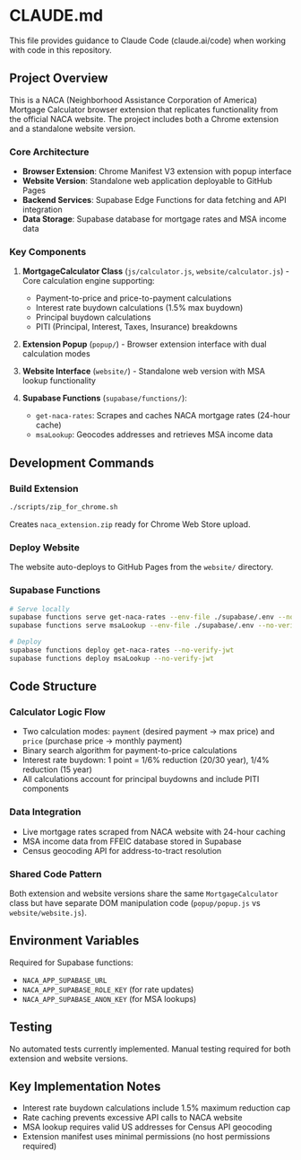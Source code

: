 # CLAUDE.md

This file provides guidance to Claude Code (claude.ai/code) when working with code in this repository.

## Project Overview

This is a NACA (Neighborhood Assistance Corporation of America) Mortgage Calculator browser extension that replicates functionality from the official NACA website. The project includes both a Chrome extension and a standalone website version.

### Core Architecture

- **Browser Extension**: Chrome Manifest V3 extension with popup interface
- **Website Version**: Standalone web application deployable to GitHub Pages
- **Backend Services**: Supabase Edge Functions for data fetching and API integration
- **Data Storage**: Supabase database for mortgage rates and MSA income data

### Key Components

1. **MortgageCalculator Class** (`js/calculator.js`, `website/calculator.js`) - Core calculation engine supporting:
   - Payment-to-price and price-to-payment calculations
   - Interest rate buydown calculations (1.5% max buydown)
   - Principal buydown calculations
   - PITI (Principal, Interest, Taxes, Insurance) breakdowns

2. **Extension Popup** (`popup/`) - Browser extension interface with dual calculation modes

3. **Website Interface** (`website/`) - Standalone web version with MSA lookup functionality

4. **Supabase Functions** (`supabase/functions/`):
   - `get-naca-rates`: Scrapes and caches NACA mortgage rates (24-hour cache)
   - `msaLookup`: Geocodes addresses and retrieves MSA income data

## Development Commands

### Build Extension
```bash
./scripts/zip_for_chrome.sh
```
Creates `naca_extension.zip` ready for Chrome Web Store upload.

### Deploy Website
The website auto-deploys to GitHub Pages from the `website/` directory.

### Supabase Functions
```bash
# Serve locally
supabase functions serve get-naca-rates --env-file ./supabase/.env --no-verify-jwt
supabase functions serve msaLookup --env-file ./supabase/.env --no-verify-jwt

# Deploy
supabase functions deploy get-naca-rates --no-verify-jwt
supabase functions deploy msaLookup --no-verify-jwt
```

## Code Structure

### Calculator Logic Flow
- Two calculation modes: `payment` (desired payment → max price) and `price` (purchase price → monthly payment)
- Binary search algorithm for payment-to-price calculations
- Interest rate buydown: 1 point = 1/6% reduction (20/30 year), 1/4% reduction (15 year)
- All calculations account for principal buydowns and include PITI components

### Data Integration
- Live mortgage rates scraped from NACA website with 24-hour caching
- MSA income data from FFEIC database stored in Supabase
- Census geocoding API for address-to-tract resolution

### Shared Code Pattern
Both extension and website versions share the same `MortgageCalculator` class but have separate DOM manipulation code (`popup/popup.js` vs `website/website.js`).

## Environment Variables
Required for Supabase functions:
- `NACA_APP_SUPABASE_URL`
- `NACA_APP_SUPABASE_ROLE_KEY` (for rate updates)
- `NACA_APP_SUPABASE_ANON_KEY` (for MSA lookups)

## Testing
No automated tests currently implemented. Manual testing required for both extension and website versions.

## Key Implementation Notes
- Interest rate buydown calculations include 1.5% maximum reduction cap
- Rate caching prevents excessive API calls to NACA website
- MSA lookup requires valid US addresses for Census API geocoding
- Extension manifest uses minimal permissions (no host permissions required)